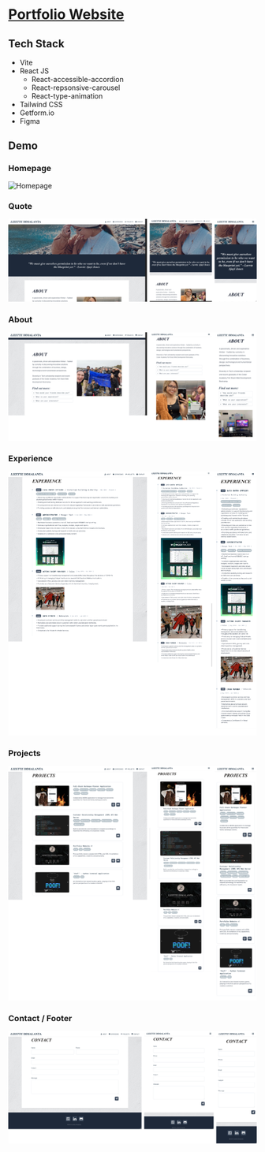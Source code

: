 # [Portfolio Website](https://cosmic-cascaron-f62bf7.netlify.app/)

## Tech Stack

- Vite
- React JS
  - React-accessible-accordion
  - React-repsonsive-carousel
  - React-type-animation
- Tailwind CSS
- Getform.io
- Figma

## Demo

### Homepage

![Homepage](public/images/Screenshots/Homepage.png)

### Quote

![Quote](public/images/Screenshots/Quote.png)

### About

![About](public/images/Screenshots/About.png)

### Experience

![Experience](public/images/Screenshots/Experience.png)

### Projects

![Projects](public/images/Screenshots/Projects.png)

### Contact / Footer

![Contact and Footer](public/images/Screenshots/Contact-Footer.png)